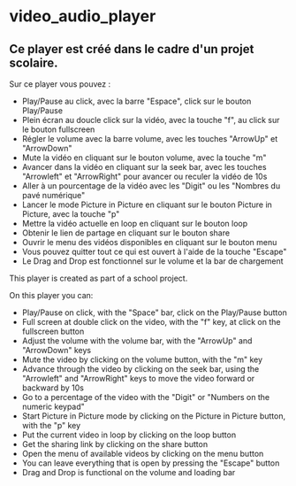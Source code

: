 # video_audio_player

## Ce player est créé dans le cadre d'un projet scolaire.

Sur ce player vous pouvez :
  - Play/Pause au click, avec la barre "Espace", click sur le bouton Play/Pause
  - Plein écran au doucle click sur la vidéo, avec la touche "f", au click sur le bouton fullscreen
  - Régler le volume avec la barre volume, avec les touches "ArrowUp" et "ArrowDown"
  - Mute la vidéo en cliquant sur le bouton volume, avec la touche "m"
  - Avancer dans la vidéo en cliquant sur la seek bar, avec les touches "Arrowleft" et "ArrowRight" pour avancer ou reculer la vidéo de 10s
  - Aller à un pourcentage de la vidéo avec les "Digit" ou les "Nombres du pavé numérique"
  - Lancer le mode Picture in Picture en cliquant sur le bouton Picture in Picture, avec la touche "p"
  - Mettre la vidéo actuelle en loop en cliquant sur le bouton loop
  - Obtenir le lien de partage en cliquant sur le bouton share
  - Ouvrir le menu des vidéos disponibles en cliquant sur le bouton menu
  - Vous pouvez quitter tout ce qui est ouvert à l'aide de la touche "Escape"
  - Le Drag and Drop est fonctionnel sur le volume et la bar de chargement
  
This player is created as part of a school project.

On this player you can:
  - Play/Pause on click, with the "Space" bar, click on the Play/Pause button
  - Full screen at double click on the video, with the "f" key, at click on the fullscreen button
  - Adjust the volume with the volume bar, with the "ArrowUp" and "ArrowDown" keys
  - Mute the video by clicking on the volume button, with the "m" key
  - Advance through the video by clicking on the seek bar, using the "Arrowleft" and "ArrowRight" keys to move the video forward or backward by 10s
  - Go to a percentage of the video with the "Digit" or "Numbers on the numeric keypad"
  - Start Picture in Picture mode by clicking on the Picture in Picture button, with the "p" key
  - Put the current video in loop by clicking on the loop button
  - Get the sharing link by clicking on the share button
  - Open the menu of available videos by clicking on the menu button
  - You can leave everything that is open by pressing the "Escape" button
  - Drag and Drop is functional on the volume and loading bar
